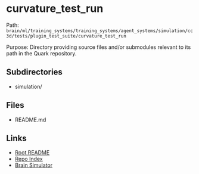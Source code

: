 # curvature_test_run

Path: `brain/ml/training_systems/training_systems/agent_systems/simulation/cc3d/tests/plugin_test_suite/curvature_test_run`

Purpose: Directory providing source files and/or submodules relevant to its path in the Quark repository.

## Subdirectories
- simulation/

## Files
- README.md

## Links
- [Root README](../../../../../../../../../README.md)
- [Repo Index](../../../../../../../../../repo_index.json)
- [Brain Simulator](../../../../../../../../../brain/architecture/brain_simulator.py)
